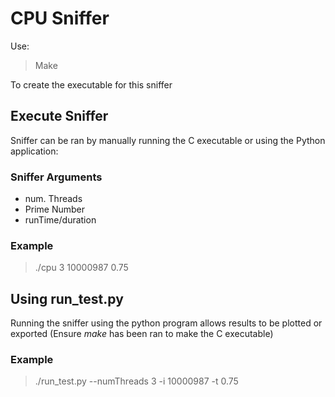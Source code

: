 # CPU Sniffer

Use:
> Make 

To create the executable for this sniffer 


## Execute Sniffer  
Sniffer can be ran by manually running the C executable or using the Python application:
### Sniffer Arguments 
* num. Threads
* Prime Number
* runTime/duration

### Example
> ./cpu 3 10000987 0.75

## Using run_test.py
Running the sniffer using the python program allows results to be plotted or exported
(Ensure *make* has been ran to make the C executable)

### Example
> ./run_test.py --numThreads 3 -i 10000987 -t 0.75

    
